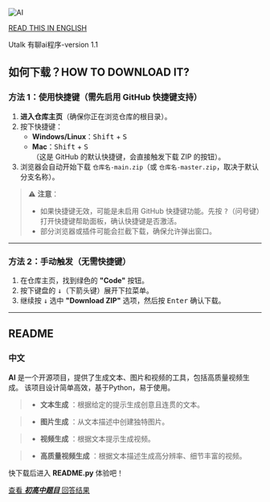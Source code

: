![AI](https://img.picgo.net/2025/04/30/1837a59632b11cabc.png)

[READ THIS IN ENGLISH](https://github.com/CLSshizhuoyu/ai/blob/main/README_en.md)

Utalk 有聊ai程序-version 1.1

## 如何下载？HOW TO DOWNLOAD IT?

### **方法 1：使用快捷键（需先启用 GitHub 快捷键支持）**
1. **进入仓库主页**（确保你正在浏览仓库的根目录）。
2. 按下快捷键：
   - **Windows/Linux**：<kbd>Shift</kbd> + <kbd>S</kbd>  
   - **Mac**：<kbd>Shift</kbd> + <kbd>S</kbd>  
   （这是 GitHub 的默认快捷键，会直接触发下载 ZIP 的按钮）。
3. 浏览器会自动开始下载 `仓库名-main.zip`（或 `仓库名-master.zip`，取决于默认分支名称）。

> ⚠️ **注意**：  
> - 如果快捷键无效，可能是未启用 GitHub 快捷键功能。先按 <kbd>?</kbd>（问号键）打开快捷键帮助面板，确认快捷键是否激活。  
> - 部分浏览器或插件可能会拦截下载，确保允许弹出窗口。

---

### **方法 2：手动触发（无需快捷键）**
1. 在仓库主页，找到绿色的 **"Code"** 按钮。
2. 按下键盘的 <kbd>↓</kbd>（下箭头键）展开下拉菜单。
3. 继续按 <kbd>↓</kbd> 选中 **"Download ZIP"** 选项，然后按 <kbd>Enter</kbd> 确认下载。

---  

## README

### 中文

**AI** 是一个开源项目，提供了生成文本、图片和视频的工具，包括高质量视频生成。
	该项目设计简单高效，基于Python，易于使用。

> + **文本生成** ：根据给定的提示生成创意且连贯的文本。

> + **图片生成** ：从文本描述中创建独特图片。

> + **视频生成** ：根据文本提示生成视频。

> + **高质量视频生成** ：根据文本描述生成高分辨率、细节丰富的视频。

快下载后进入 **README.py** 体验吧！

[查看 ***初高中题目*** 回答结果](https://github.com/CLSshizhuoyu/ai/blob/main/testResult.md)
